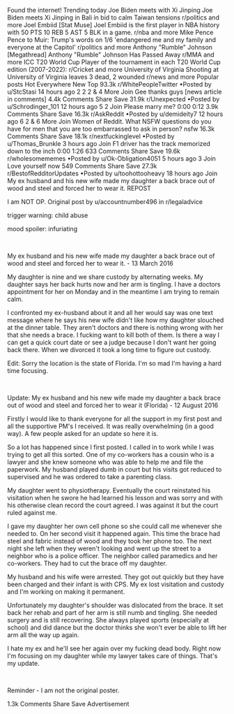 Found the internet!
Trending today
Joe Biden meets with Xi Jinping
Joe Biden meets Xi Jinping in Bali in bid to calm Taiwan tensions
r/politics and more
Joel Embiid
[Stat Muse] Joel Embiid is the first player in NBA history with 50 PTS 10 REB 5 AST 5 BLK in a game.
r/nba and more
Mike Pence
Pence to Muir: Trump's words on 1/6 'endangered me and my family and everyone at the Capitol'
r/politics and more
Anthony "Rumble" Johnson
[Megathread] Anthony "Rumble" Johnson Has Passed Away
r/MMA and more
ICC T20 World Cup
Player of the tournament in each T20 World Cup edition (2007-2022):
r/Cricket and more
University of Virginia
Shooting at University of Virginia leaves 3 dead, 2 wounded
r/news and more
Popular posts
Hot
Everywhere
New
Top
93.3k
r/WhitePeopleTwitter
•Posted by
u/StcStasi
14 hours ago
2
2
2
& 4 More
Join
Gee thanks guys [news article in comments]
4.4k Comments
Share
Save
31.9k
r/Unexpected
•Posted by
u/Schrodinger_101
12 hours ago
5
2
Join
Please marry me?
0:00
0:12
3.9k Comments
Share
Save
16.3k
r/AskReddit
•Posted by
u/demideity7
12 hours ago
6
2
& 6 More
Join
Women of Reddit. What NSFW questions do you have for men that you are too embarrassed to ask in person?
nsfw
16.3k Comments
Share
Save
18.1k
r/nextfuckinglevel
•Posted by
u/Thomas_Brunkle
3 hours ago
Join
F1 driver has the track memorized down to the inch
0:00
1:26
633 Comments
Share
Save
19.6k
r/wholesomememes
•Posted by
u/Ok-Obligation4051
5 hours ago
3
Join
Love yourself now
549 Comments
Share
Save
27.3k
r/BestofRedditorUpdates
•Posted by
u/toohottooheavy
18 hours ago
Join
My ex husband and his new wife made my daughter a back brace out of wood and steel and forced her to wear it.
REPOST

I am NOT OP. Original post by u/accountnumber496 in r/legaladvice

trigger warning: child abuse

mood spoiler: infuriating

 

My ex husband and his new wife made my daughter a back brace out of wood and steel and forced her to wear it. - 13 March 2016

My daughter is nine and we share custody by alternating weeks. My daughter says her back hurts now and her arm is tingling. I have a doctors appointment for her on Monday and in the meantime I am trying to remain calm.

I confronted my ex-husband about it and all her would say was one text message where he says his new wife didn't like how my daughter slouched at the dinner table. They aren't doctors and there is nothing wrong with her that she needs a brace. I fucking want to kill both of them. Is there a way I can get a quick court date or see a judge because I don't want her going back there. When we divorced it took a long time to figure out custody.

Edit: Sorry the location is the state of Florida. I'm so mad I'm having a hard time focusing.

 

Update: My ex husband and his new wife made my daughter a back brace out of wood and steel and forced her to wear it (Florida) - 12 August 2016

Firstly I would like to thank everyone for all the support in my first post and all the supportive PM's I received. It was really overwhelming (in a good way). A few people asked for an update so here it is.

So a lot has happened since I first posted. I called in to work while I was trying to get all this sorted. One of my co-workers has a cousin who is a lawyer and she knew someone who was able to help me and file the paperwork. My husband played dumb in court but his visits got reduced to supervised and he was ordered to take a parenting class.

My daughter went to physiotherapy. Eventually the court reinstated his visitation when he swore he had learned his lesson and was sorry and with his otherwise clean record the court agreed. I was against it but the court ruled against me.

I gave my daughter her own cell phone so she could call me whenever she needed to. On her second visit it happened again. This time the brace had steel and fabric instead of wood and they took her phone too. The next night she left when they weren't looking and went up the street to a neighbor who is a police officer. The neighbor called paramedics and her co-workers. They had to cut the brace off my daughter.

My husband and his wife were arrested. They got out quickly but they have been charged and their infant is with CPS. My ex lost visitation and custody and I'm working on making it permanent.

Unfortunately my daughter's shoulder was dislocated from the brace. It set back her rehab and part of her arm is still numb and tingling. She needed surgery and is still recovering. She always played sports (especially at school) and did dance but the doctor thinks she won't ever be able to lift her arm all the way up again.

I hate my ex and he'll see her again over my fucking dead body. Right now I'm focusing on my daughter while my lawyer takes care of things. That's my update.

 

Reminder - I am not the original poster.

1.3k Comments
Share
Save
Advertisement